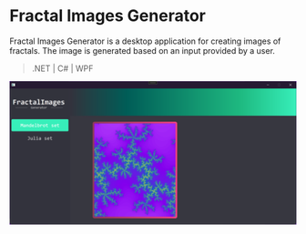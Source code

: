 
# Fractal Images Generator

Fractal Images Generator is a desktop application for creating images of fractals. The image is generated based on an input provided by a user.

> .NET | C# | WPF

![Image Alt text](/MSet_v1.png)
